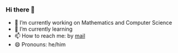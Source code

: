 ### Hi there 👋

<!--
**mariovilar/mariovilar** is a ✨ _special_ ✨ repository because its `README.md` (this file) appears on your GitHub profile.
-->

- 🔭 I’m currently working on Mathematics and Computer Science
- 🌱 I’m currently learning
- 📫 How to reach me: by [mail](mailto:mvr7@outlook.es)
- 😄 Pronouns: he/him
<!-- - ⚡ Fun fact: ... -->
